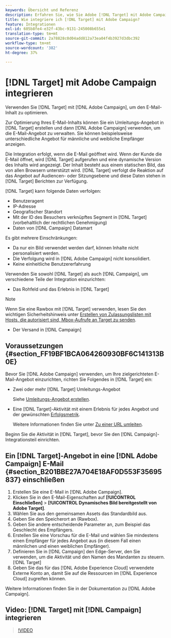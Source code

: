 ```yaml
---
keywords: Übersicht und Referenz
description: Erfahren Sie, wie Sie Adobe [!DNL Target] mit Adobe Campaign verwenden, um E-Mail-Inhalte zu optimieren.
title: Wie integriere ich [!DNL Target] mit Adobe Campaign?
feature: Integrationen
exl-id: 605b8fe4-e32f-43bc-9131-245008b655e1
translation-type: tm+mt
source-git-commit: 2a78828c0d04add812a73ea04f4b3927d3dbc392
workflow-type: tm+mt
source-wordcount: '382'
ht-degree: 37%

---
```


# [!DNL Target] mit Adobe Campaign integrieren

Verwenden Sie [!DNL Target] mit [!DNL Adobe Campaign], um den E-Mail-Inhalt zu optimieren.

Zur Optimierung Ihres E-Mail-Inhalts können Sie ein Umleitungs-Angebot in [!DNL Target] erstellen und dann [!DNL Adobe Campaign] verwenden, um die E-Mail-Angebot zu verwalten. Sie können beispielsweise unterschiedliche Angebot für männliche und weibliche Empfänger anzeigen.

Die Integration erfolgt, wenn die E-Mail geöffnet wird. Wenn der Kunde die E-Mail öffnet, wird [!DNL Target] aufgerufen und eine dynamische Version des Inhalts wird angezeigt. Der Inhalt besteht aus einem statischen Bild, das von allen Browsern unterstützt wird. [!DNL Target] verfolgt die Reaktion auf das Angebot auf Audiencen- oder Sitzungsebene und diese Daten stehen in  [!DNL Target] Berichten zur Verfügung.

[!DNL Target] kann folgende Daten verfolgen:

* Benutzeragent
* IP-Adresse
* Geografischer Standort
* Mit der ID des Besuchers verknüpftes Segment in [!DNL Target] (vorbehaltlich der rechtlichen Genehmigung)
* Daten von [!DNL Campaign] Datamart

Es gibt mehrere Einschränkungen:

* Da nur ein Bild verwendet werden darf, können Inhalte nicht personalisiert werden.
* Die Verfolgung wird in [!DNL Adobe Campaign] nicht konsolidiert.
* Keine einheitliche Benutzererfahrung

Verwenden Sie sowohl [!DNL Target] als auch [!DNL Campaign], um verschiedene Teile der Integration einzurichten:

* Das Rohfeld und das Erlebnis in [!DNL Target]

>[!NOTE]
>
>Wenn Sie eine Rawbox mit [!DNL Target] verwenden, lesen Sie den wichtigen Sicherheitshinweis unter [Erstellen von Zulassungslisten mit Hosts, die autorisiert sind, Mbox-Aufrufe an Target zu senden](/help/administrating-target/hosts.md#allowlist).

* Der Versand in [!DNL Campaign]

## Voraussetzungen {#section_FF19BF1BCA064260930BF6C141313B0E}

Bevor Sie [!DNL Adobe Campaign] verwenden, um Ihre zielgerichteten E-Mail-Angebot einzurichten, richten Sie Folgendes in [!DNL Target] ein:

* Zwei oder mehr [!DNL Target] Umleitungs-Angebot

   Siehe [Umleitungs-Angebot erstellen](/help/c-experiences/c-manage-content/offer-redirect.md).

* Eine [!DNL Target]-Aktivität mit einem Erlebnis für jedes Angebot und der gewünschten [Erfolgsmetrik](/help/c-activities/r-success-metrics/success-metrics.md).

   Weitere Informationen finden Sie unter [Zu einer URL umleiten](/help/c-experiences/c-visual-experience-composer/redirect-offer.md).

Beginn Sie die Aktivität in [!DNL Target], bevor Sie den [!DNL Campaign]-Integrationsteil einrichten.

## Ein [!DNL Target]-Angebot in eine [!DNL Adobe Campaign] E-Mail {#section_B201BBE27A704E18AF0D553F35695837} einschließen

1. Erstellen Sie eine E-Mail in [!DNL Adobe Campaign].
1. Klicken Sie in den E-Mail-Eigenschaften auf **[!UICONTROL Einschließen]** > **[!UICONTROL Dynamisches Bild bereitgestellt von Adobe Target]**.
1. Wählen Sie aus den gemeinsamen Assets das Standardbild aus.
1. Geben Sie den Speicherort an (Rawbox).
1. Geben Sie andere entscheidende Parameter an, zum Beispiel das Geschlecht des Empfängers.
1. Erstellen Sie eine Vorschau für die E-Mail und wählen Sie mindestens einen Empfänger für jedes Angebot aus (in diesem Fall einen männlichen und einen weiblichen Empfänger).
1. Definieren Sie in [!DNL Campaign] den Edge-Server, den Sie verwenden, um die Aktivität und den Namen des Mandanten zu steuern.[!DNL Target]
1. Geben Sie das für das [!DNL Adobe Experience Cloud] verwendete Externe Konto an, damit Sie auf die Ressourcen im [!DNL Experience Cloud] zugreifen können.

Weitere Informationen finden Sie in der Dokumentation zu [!DNL Adobe Campaign].

## Video: [!DNL Target] mit [!DNL Campaign] integrieren

>[!VIDEO](https://video.tv.adobe.com/v/35149)
